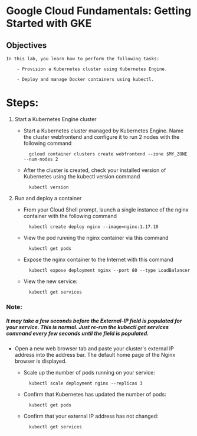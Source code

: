 # Google Cloud Fundamentals: Getting Started with GKE

## Objectives

    In this lab, you learn how to perform the following tasks:

        - Provision a Kubernetes cluster using Kubernetes Engine.

        - Deploy and manage Docker containers using kubectl.

# Steps:

1. Start a Kubernetes Engine cluster
 
    - Start a Kubernetes cluster managed by Kubernetes Engine. Name the cluster webfrontend and configure it to run 2 nodes with the following command

            gcloud container clusters create webfrontend --zone $MY_ZONE --num-nodes 2
    
    - After the cluster is created, check your installed version of Kubernetes using the kubectl version command

            kubectl version

    
2. Run and deploy a container

    - From your Cloud Shell prompt, launch a single instance of the nginx container with the following command

            kubectl create deploy nginx --image=nginx:1.17.10 


    - View the pod running the nginx container via this command

            kubectl get pods 

    
    - Expose the nginx container to the Internet with this command

            kubectl expose deployment nginx --port 80 --type LoadBalancer

    
    - View the new service:

            kubectl get services
### Note:  
##### It may take a few seconds before the External-IP field is populated for your service. This is normal. Just re-run the kubectl get services command every few seconds until the field is populated.


- Open a new web browser tab and paste your cluster's external IP address into the address bar. The default home page of the Nginx browser is        displayed.


    - Scale up the number of pods running on your service:
    
            kubectl scale deployment nginx --replicas 3


    - Confirm that Kubernetes has updated the number of pods:

            kubectl get pods

    - Confirm that your external IP address has not changed:

            kubectl get services


     


